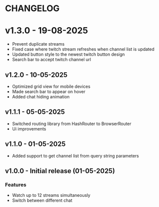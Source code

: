 # CHANGELOG

# v1.3.0 - 19-08-2025

- Prevent duplicate streams
- Fixed case where twitch stream refreshes when channel list is updated
- Updated button style to the newest twitch button design
- Search bar to accept twitch channel url

## v1.2.0 - 10-05-2025

- Optimized grid view for mobile devices
- Made search bar to appear on hover
- Added chat hiding animation

## v1.1.1 - 05-05-2025

- Switched routing library from HashRouter to BrowserRouter
- Ui improvements

## v1.1.0 - 01-05-2025

- Added support to get channel list from query string parameters

## v1.0.0 - Initial release (01-05-2025)

### Features

- Watch up to 12 streams simultaneously
- Switch between different chat
